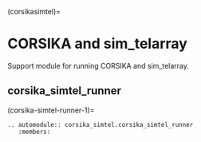 (corsikasimtel)=

# CORSIKA and sim_telarray

Support module for running CORSIKA and sim_telarray.

## corsika_simtel_runner

(corsika-simtel-runner-1)=

```{eval-rst}
.. automodule:: corsika_simtel.corsika_simtel_runner
   :members:
```
